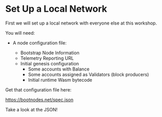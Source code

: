 # Set Up a Local Network

First we will set up a local network with everyone else at this workshop.

You will need:

* A node configuration file:

	* Bootstrap Node Information
	* Telemetry Reporting URL
	* Initial genesis configuration
		* Some accounts with Balance
		* Some accounts assigned as Validators (block producers)
		* Initial runtime Wasm bytecode

Get that configuration file here:

https://bootnodes.net/spec.json

Take a look at the JSON!

<!-- <button id="gen-button">Generate Keys</button>
<div id="keygen">
	<textarea id="ed25519"></textarea>
	<textarea id="sr25519"></textarea>
</div> -->

